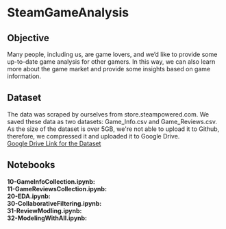 # SteamGameAnalysis

## Objective
Many people, including us, are game lovers, and we’d like to provide some up-to-date game analysis for other gamers. In this way, we can also learn more about the game market and provide some insights based on game information.
      
## Dataset
The data was scraped by ourselves from store.steampowered.com. We saved these data as two datasets: Game_Info.csv and Game_Reviews.csv.
As the size of the dataset is over 5GB, we're not able to upload it to Github, therefore, we compressed it and uploaded it to Google Drive.           
[Google Drive Link for the Dataset](https://drive.google.com/file/d/10RXDC5JDqxg8b_qw6K8kK11QxC4madZ9/view?usp=sharing)

## Notebooks
**10-GameInfoCollection.ipynb:**       
**11-GameReviewsCollection.ipynb:**       
**20-EDA.ipynb:**       
**30-CollaborativeFiltering.ipynb:**       
**31-ReviewModling.ipynb:**       
**32-ModelingWithAll.ipynb:**       
